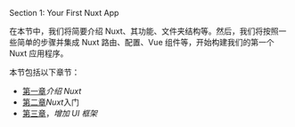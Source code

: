 Section 1: Your First Nuxt App

在本节中，我们将简要介绍 Nuxt、其功能、文件夹结构等。然后，我们将按照一些简单的步骤并集成 Nuxt 路由、配置、Vue 组件等，开始构建我们的第一个 Nuxt 应用程序。

本节包括以下章节：

*   [第一章](01.html)*介绍 Nuxt*
*   [第二章](02.html)*Nuxt*入门
*   [第三章](03.html)，*增加 UI 框架*